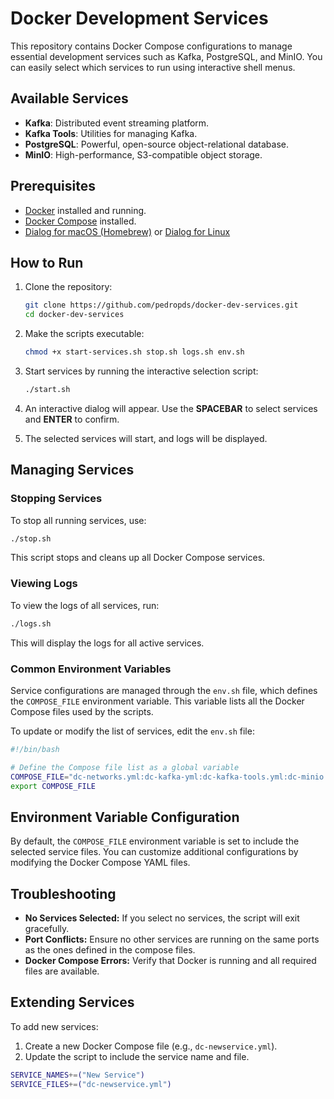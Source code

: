 # Docker Development Services

This repository contains Docker Compose configurations to manage essential development services such as Kafka, PostgreSQL, and MinIO. You can easily select which services to run using interactive shell menus.

## Available Services

- **Kafka**: Distributed event streaming platform.
- **Kafka Tools**: Utilities for managing Kafka.
- **PostgreSQL**: Powerful, open-source object-relational database.
- **MinIO**: High-performance, S3-compatible object storage.

## Prerequisites

- [Docker](https://www.docker.com/) installed and running.
- [Docker Compose](https://docs.docker.com/compose/) installed.
- [Dialog for macOS (Homebrew)](https://formulae.brew.sh/formula/dialog) or
  [Dialog for Linux](https://bash.cyberciti.biz/guide/Bash_display_dialog_boxes)

## How to Run

1. Clone the repository:

   ```bash
   git clone https://github.com/pedropds/docker-dev-services.git
   cd docker-dev-services
   ```

2. Make the scripts executable:

   ```bash
   chmod +x start-services.sh stop.sh logs.sh env.sh
   ```

3. Start services by running the interactive selection script:

   ```bash
   ./start.sh
   ```

4. An interactive dialog will appear. Use the **SPACEBAR** to select services and **ENTER** to confirm.

5. The selected services will start, and logs will be displayed.

## Managing Services

### Stopping Services

To stop all running services, use:

```bash
./stop.sh
```

This script stops and cleans up all Docker Compose services.

### Viewing Logs

To view the logs of all services, run:

```bash
./logs.sh
```

This will display the logs for all active services.

### Common Environment Variables

Service configurations are managed through the `env.sh` file, which defines the `COMPOSE_FILE` environment variable. This variable lists all the Docker Compose files used by the scripts.

To update or modify the list of services, edit the `env.sh` file:

```bash
#!/bin/bash

# Define the Compose file list as a global variable
COMPOSE_FILE="dc-networks.yml:dc-kafka-yml:dc-kafka-tools.yml:dc-minio.yml:dc-postgres.sql"
export COMPOSE_FILE
```

## Environment Variable Configuration

By default, the `COMPOSE_FILE` environment variable is set to include the selected service files. You can customize additional configurations by modifying the Docker Compose YAML files.

## Troubleshooting

- **No Services Selected:** If you select no services, the script will exit gracefully.
- **Port Conflicts:** Ensure no other services are running on the same ports as the ones defined in the compose files.
- **Docker Compose Errors:** Verify that Docker is running and all required files are available.

## Extending Services

To add new services:

1. Create a new Docker Compose file (e.g., `dc-newservice.yml`).
2. Update the script to include the service name and file.

```bash
SERVICE_NAMES+=("New Service")
SERVICE_FILES+=("dc-newservice.yml")
```
